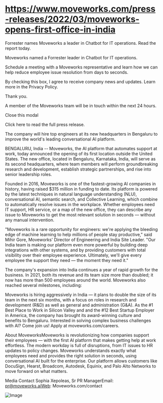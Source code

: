 # https://www.moveworks.com/press-releases/2022/03/moveworks-opens-first-office-in-india

Forrester names Moveworks a leader in Chatbot for IT operations. Read the report today.

Moveworks named a Forrester leader in Chatbot for IT operations. 

Schedule a meeting with a Moveworks representative and learn how we can help reduce employee issue resolution from days to seconds.

By checking this box, I agree to receive company news and updates. Learn more in the Privacy Policy.

Thank you.

A member of the Moveworks team will be in touch within the next 24 hours.



  Close this modal
  


Click here to read the full press release.

The company will hire top engineers at its new headquarters in Bengaluru to improve the world's leading conversational AI platform.

BENGALURU, India -- Moveworks, the AI platform that automates support at work, today announced the opening of its first location outside the United States. The new office, located in Bengaluru, Karnataka, India, will serve as its second headquarters, where team members will perform groundbreaking research and development, establish strategic partnerships, and rise into senior leadership roles.

Founded in 2016, Moveworks is one of the fastest-growing AI companies in history, having raised $315 million in funding to date. Its platform is powered by the latest techniques in natural language understanding (NLU), conversational AI, semantic search, and Collective Learning, which combine to automatically resolve issues in the workplace. Whether employees need IT support, HR service, or a map of the new office, they can describe any issue to Moveworks to get the most relevant solution in seconds — without any manual intervention.

"Moveworks is a rare opportunity for engineers: we're applying the bleeding edge of machine learning to help millions of people stay productive," said Mihir Gore, Moveworks' Director of Engineering and India Site Leader. "Our India team is making our platform even more powerful by building deep integrations with other systems, and by providing customers with total visibility over their employee experience. Ultimately, we'll give every employee the support they need — the moment they need it."

The company's expansion into India continues a year of rapid growth for the business. In 2021, both its revenue and its team size more than doubled; it now has more than 500 employees around the world. Moveworks also reached several milestones, including: 

Moveworks is hiring aggressively in India — it plans to double the size of its team in the next six months, with a focus on roles in research and development (R&D) as well as general and administration (G&A). As the #1 Best Place to Work in Silicon Valley and and the #12 Best Startup Employer in America, the company has brought its award-winning culture and benefits to Bengaluru. Interested in solving complex business challenges with AI? Come join us! Apply at moveworks.com/careers.

About MoveworksMoveworks is revolutionizing how companies support their employees — with the first AI platform that makes getting help at work effortless. The modern workday is full of disruptions, from IT issues to HR updates to policy changes. Moveworks understands exactly what employees need and provides the right solution in seconds, using conversational AI built for the enterprise. Our platform allows customers like DocuSign, Hearst, Broadcom, Autodesk, Equinix, and Palo Alto Networks to move forward on what matters.

Media Contact Sophia Xepoleas, Sr PR ManagerEmail: pr@moveworks.aiWeb: Moveworks.com/contact 



![Image](https://www.moveworks.com/hubfs/img/site/qr-demo.png)
